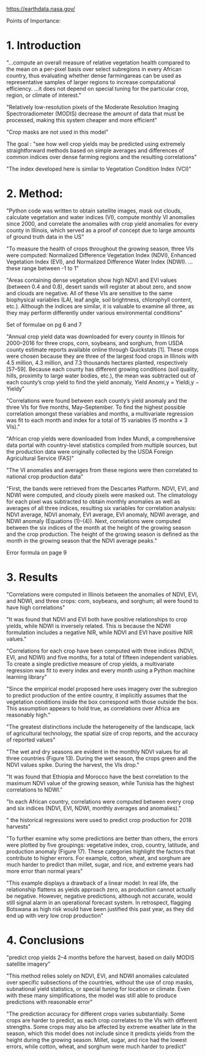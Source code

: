 https://earthdata.nasa.gov/

Points of Importance:

# 1. Introduction

"...compute an overall measure of relative vegetation health compared to the mean on a per-pixel basis over select subregions in every African country, thus evaluating whether dense farmingareas can be used as representative samples of larger regions to increase computational efficiency. ...it does not depend on special tuning for the particular crop, region, or climate of interest."

"Relatively low-resolution pixels of the Moderate Resolution Imaging Spectroradiometer (MODIS) decrease the amount of data that must be processed, making this system cheaper and more efficient"

"Crop masks are not used in this model"

The goal : "see how well crop yields may be predicted using extremely straightforward methods based on simple averages and differences of common indices over dense farming regions and the resulting correlations"

"The index developed here is similar to Vegetation Condition Index (VCI)"

# 2. Method:

"Python code was written to obtain satellite images, mask out clouds, calculate vegetation and water indices (VI), compute monthly VI anomalies since 2000, and correlate the anomalies with crop yield anomalies for every county in Illinois, which served as a proof of concept due to large amounts of ground truth data in the US"

"To measure the health of crops throughout the growing season, three VIs were computed:  Normalized Difference Vegetation Index (NDVI), Enhanced Vegetation Index (EVI), and Normalized
Difference Water Index (NDWI). ... these range between -1 to 1"

"Areas containing dense vegetation show high NDVI and EVI values (between 0.4 and 0.8), desert sands will register at about zero, and snow and clouds are negative. All of these VIs are
sensitive to the same biophysical variables (LAI, leaf angle, soil brightness, chlorophyll content, etc.). Although the indices are similar, it is valuable to examine all three, as they may perform differently under various environmental conditions"

Set of formulae on pg 6 and 7

"Annual crop yield data was downloaded for every county in Illinois for 2000–2016 for three crops, corn, soybeans, and sorghum, from USDA county estimate reports available online through Quickstats [1]. These crops were chosen because they are three of the largest food crops in Illinois with 4.5 million, 4.3 million, and 7.3 thousands hectares planted, respectively [57–59]. Because each county has different growing conditions (soil quality, hills, proximity to large water bodies, etc.), the mean was subtracted out of each county’s crop yield to find the yield anomaly, Yield Anomi,y = Yieldi,y − Yieldy"

"Correlations were found between each county’s yield anomaly and the three VIs for five months, May–September. To find the highest possible correlation amongst these variables and months, a multivariate regression was fit to each month and index for a total of 15 variables (5 months × 3 VIs)."

"African crop yields were downloaded from Index Mundi, a comprehensive data portal with country-level statistics compiled from multiple sources, but the production data were originally collected by the USDA Foreign Agricultural Service (FAS)"

"The VI anomalies and averages from these regions were then correlated to national crop production data"

"First, the bands were retrieved from the Descartes Platform. NDVI, EVI, and NDWI were computed, and cloudy pixels were masked out. The climatology for each pixel was subtracted to
obtain monthly anomalies as well as averages of all three indices, resulting six variables for correlation analysis: NDVI average, NDVI anomaly, EVI average, EVI anomaly, NDWI average, and NDWI anomaly (Equations (1)–(4)). Next, correlations were computed between the six indices of the month at the height of the growing season and the crop production. The height of the growing season is defined as the month in the growing season that the NDVI average peaks."


Error formula on page 9

# 3. Results

"Correlations were computed in Illinois between the anomalies of NDVI, EVI, and NDWI, and three crops: corn, soybeans, and sorghum; all were found to have high correlations"

"It was found that NDVI and EVI both have positive relationships to crop yields, while NDWI is inversely related. This is because the NDWI formulation includes a negative NIR, while NDVI and EVI have positive NIR values."


"Correlations for each crop have been computed with three indices (NDVI, EVI, and NDWI) and five months, for a total of fifteen independent variables. To create a single predictive measure of crop yields, a multivariate regression was fit to every index and every month using a Python machine learning library"

"Since the empirical model proposed here uses imagery over the subregion to predict production of the entire country, it implicitly assumes that the vegetation conditions inside the box correspond with those outside the box. This assumption appears to hold true, as correlations over Africa are reasonably high."

"The greatest distinctions include the heterogeneity of the landscape, lack of agricultural technology, the spatial size of crop reports, and the accuracy of reported values"

"The wet and dry seasons are evident in the monthly NDVI values for all three countries (Figure 13). During the wet season, the crops green and the NDVI values spike. During the harvest, the VIs drop."

"It was found that Ethiopia and Morocco have the best correlation to the maximum NDVI value of the growing season, while Tunisia has the highest correlations to NDWI."

"In each African country, correlations were computed between every crop and six indices (NDVI, EVI, NDWI, monthly averages and anomalies)."

" the historical regressions were used to predict crop production for 2018 harvests"

"To further examine why some predictions are better than others, the errors were plotted by five groupings: vegetative index, crop, country, latitude, and production anomaly (Figure 17). These categories highlight the factors that contribute to higher errors. For example, cotton, wheat, and sorghum are much harder to predict than millet, sugar, and rice, and extreme years had more error than normal years"

"This example displays a drawback of a linear model: In real life, the relationship flattens as yields approach zero, as production cannot actually be negative. However, negative predictions, although not accurate, would still signal alarm in an operational forecast system. In retrospect, flagging Botswana as high risk would have been justified this past year, as they did end up with very low crop production"

# 4. Conclusions

"predict crop yields 2–4 months before the harvest, based on daily MODIS satellite imagery"

"This method relies solely on NDVI, EVI, and NDWI anomalies calculated over specific subsections of the countries, without the use of crop masks, subnational yield statistics, or special tuning for location or climate. Even with these many simplifications, the model was still able to produce predictions with reasonable error"

"The prediction accuracy for different crops varies substantially. Some crops are harder to predict, as each crop correlates to the VIs with different strengths. Some crops may also be affected by extreme weather late in the season, which this model does not include since it predicts yields from the height during the growing season. Millet, sugar, and rice had the lowest errors, while cotton, wheat, and sorghum were much harder to predict"
